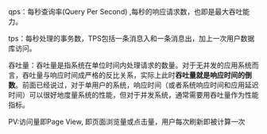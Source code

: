 qps：每秒查询率(Query Per Second) ,每秒的响应请求数，也即是最大吞吐能力。

tps：每秒处理的事务数，TPS包括一条消息入和一条消息出，加上一次用户数据库访问。

吞吐量：吞吐量是指系统在单位时间内处理请求的数量。对于无并发的应用系统而言，吞吐量与响应时间成严格的反比关系，实际上此时**吞吐量就是响应时间的倒数**。前面已经说过，对于单用户的系统，响应时间（或者系统响应时间和应用延迟时间）可以很好地度量系统的性能，但对于并发系统，通常需要用吞吐量作为性能指标。 

PV:访问量即Page View, 即页面浏览量或点击量，用户每次刷新即被计算一次